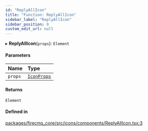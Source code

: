 ```yaml
---
id: "ReplyAllIcon"
title: "Function: ReplyAllIcon"
sidebar_label: "ReplyAllIcon"
sidebar_position: 0
custom_edit_url: null
---
```


▸ **ReplyAllIcon**(`props`): `Element`

#### Parameters

| Name | Type |
| :------ | :------ |
| `props` | [`IconProps`](../types/IconProps.md) |

#### Returns

`Element`

#### Defined in

[packages/firecms_core/src/icons/components/ReplyAllIcon.tsx:3](https://github.com/FireCMSco/firecms/blob/d45f3739/packages/firecms_core/src/icons/components/ReplyAllIcon.tsx#L3)

